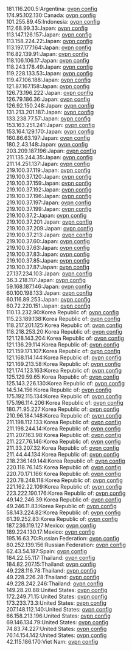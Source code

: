 181.116.200.5:Argentina: [ovpn config](vpn/181_116_200_5.ovpn)  
174.95.102.130:Canada: [ovpn config](vpn/174_95_102_130.ovpn)  
101.255.89.45:Indonesia: [ovpn config](vpn/101_255_89_45.ovpn)  
112.68.99.33:Japan: [ovpn config](vpn/112_68_99_33.ovpn)  
113.147.126.157:Japan: [ovpn config](vpn/113_147_126_157.ovpn)  
113.158.224.22:Japan: [ovpn config](vpn/113_158_224_22.ovpn)  
113.197.177.164:Japan: [ovpn config](vpn/113_197_177_164.ovpn)  
116.82.139.91:Japan: [ovpn config](vpn/116_82_139_91.ovpn)  
118.106.106.17:Japan: [ovpn config](vpn/118_106_106_17.ovpn)  
118.243.178.49:Japan: [ovpn config](vpn/118_243_178_49.ovpn)  
119.228.133.53:Japan: [ovpn config](vpn/119_228_133_53.ovpn)  
119.47.106.188:Japan: [ovpn config](vpn/119_47_106_188.ovpn)  
121.87.167.158:Japan: [ovpn config](vpn/121_87_167_158.ovpn)  
126.73.196.222:Japan: [ovpn config](vpn/126_73_196_222.ovpn)  
126.79.186.36:Japan: [ovpn config](vpn/126_79_186_36.ovpn)  
126.92.150.248:Japan: [ovpn config](vpn/126_92_150_248.ovpn)  
131.213.201.187:Japan: [ovpn config](vpn/131_213_201_187.ovpn)  
133.238.77.57:Japan: [ovpn config](vpn/133_238_77_57.ovpn)  
153.163.251.241:Japan: [ovpn config](vpn/153_163_251_241.ovpn)  
153.164.129.170:Japan: [ovpn config](vpn/153_164_129_170.ovpn)  
160.86.63.197:Japan: [ovpn config](vpn/160_86_63_197.ovpn)  
180.2.43.148:Japan: [ovpn config](vpn/180_2_43_148.ovpn)  
203.209.187.196:Japan: [ovpn config](vpn/203_209_187_196.ovpn)  
211.135.244.35:Japan: [ovpn config](vpn/211_135_244_35.ovpn)  
211.14.251.137:Japan: [ovpn config](vpn/211_14_251_137.ovpn)  
219.100.37.119:Japan: [ovpn config](vpn/219_100_37_119.ovpn)  
219.100.37.120:Japan: [ovpn config](vpn/219_100_37_120.ovpn)  
219.100.37.159:Japan: [ovpn config](vpn/219_100_37_159.ovpn)  
219.100.37.192:Japan: [ovpn config](vpn/219_100_37_192.ovpn)  
219.100.37.196:Japan: [ovpn config](vpn/219_100_37_196.ovpn)  
219.100.37.197:Japan: [ovpn config](vpn/219_100_37_197.ovpn)  
219.100.37.199:Japan: [ovpn config](vpn/219_100_37_199.ovpn)  
219.100.37.2:Japan: [ovpn config](vpn/219_100_37_2.ovpn)  
219.100.37.201:Japan: [ovpn config](vpn/219_100_37_201.ovpn)  
219.100.37.209:Japan: [ovpn config](vpn/219_100_37_209.ovpn)  
219.100.37.213:Japan: [ovpn config](vpn/219_100_37_213.ovpn)  
219.100.37.60:Japan: [ovpn config](vpn/219_100_37_60.ovpn)  
219.100.37.63:Japan: [ovpn config](vpn/219_100_37_63.ovpn)  
219.100.37.83:Japan: [ovpn config](vpn/219_100_37_83.ovpn)  
219.100.37.85:Japan: [ovpn config](vpn/219_100_37_85.ovpn)  
219.100.37.87:Japan: [ovpn config](vpn/219_100_37_87.ovpn)  
27.137.234.103:Japan: [ovpn config](vpn/27_137_234_103.ovpn)  
36.3.218.117:Japan: [ovpn config](vpn/36_3_218_117.ovpn)  
59.168.187.146:Japan: [ovpn config](vpn/59_168_187_146.ovpn)  
60.100.198.133:Japan: [ovpn config](vpn/60_100_198_133.ovpn)  
60.116.89.253:Japan: [ovpn config](vpn/60_116_89_253.ovpn)  
60.72.220.151:Japan: [ovpn config](vpn/60_72_220_151.ovpn)  
110.13.232.90:Korea Republic of: [ovpn config](vpn/110_13_232_90.ovpn)  
115.23.189.138:Korea Republic of: [ovpn config](vpn/115_23_189_138.ovpn)  
118.217.201.125:Korea Republic of: [ovpn config](vpn/118_217_201_125.ovpn)  
118.218.253.20:Korea Republic of: [ovpn config](vpn/118_218_253_20.ovpn)  
121.128.143.204:Korea Republic of: [ovpn config](vpn/121_128_143_204.ovpn)  
121.136.29.114:Korea Republic of: [ovpn config](vpn/121_136_29_114.ovpn)  
121.159.171.107:Korea Republic of: [ovpn config](vpn/121_159_171_107.ovpn)  
121.168.114.144:Korea Republic of: [ovpn config](vpn/121_168_114_144.ovpn)  
121.169.213.58:Korea Republic of: [ovpn config](vpn/121_169_213_58.ovpn)  
121.174.123.163:Korea Republic of: [ovpn config](vpn/121_174_123_163.ovpn)  
125.129.59.65:Korea Republic of: [ovpn config](vpn/125_129_59_65.ovpn)  
125.143.226.130:Korea Republic of: [ovpn config](vpn/125_143_226_130.ovpn)  
14.5.14.156:Korea Republic of: [ovpn config](vpn/14_5_14_156.ovpn)  
175.192.115.134:Korea Republic of: [ovpn config](vpn/175_192_115_134.ovpn)  
175.196.114.206:Korea Republic of: [ovpn config](vpn/175_196_114_206.ovpn)  
180.71.95.227:Korea Republic of: [ovpn config](vpn/180_71_95_227.ovpn)  
210.96.184.148:Korea Republic of: [ovpn config](vpn/210_96_184_148.ovpn)  
211.198.112.133:Korea Republic of: [ovpn config](vpn/211_198_112_133.ovpn)  
211.198.244.14:Korea Republic of: [ovpn config](vpn/211_198_244_14.ovpn)  
211.207.163.98:Korea Republic of: [ovpn config](vpn/211_207_163_98.ovpn)  
211.227.76.146:Korea Republic of: [ovpn config](vpn/211_227_76_146.ovpn)  
211.33.207.32:Korea Republic of: [ovpn config](vpn/211_33_207_32.ovpn)  
211.44.44.134:Korea Republic of: [ovpn config](vpn/211_44_44_134.ovpn)  
218.236.149.144:Korea Republic of: [ovpn config](vpn/218_236_149_144.ovpn)  
220.118.76.145:Korea Republic of: [ovpn config](vpn/220_118_76_145.ovpn)  
220.70.171.166:Korea Republic of: [ovpn config](vpn/220_70_171_166.ovpn)  
220.78.248.118:Korea Republic of: [ovpn config](vpn/220_78_248_118.ovpn)  
221.162.22.109:Korea Republic of: [ovpn config](vpn/221_162_22_109.ovpn)  
223.222.190.176:Korea Republic of: [ovpn config](vpn/223_222_190_176.ovpn)  
49.142.246.39:Korea Republic of: [ovpn config](vpn/49_142_246_39.ovpn)  
49.246.11.83:Korea Republic of: [ovpn config](vpn/49_246_11_83.ovpn)  
58.143.224.82:Korea Republic of: [ovpn config](vpn/58_143_224_82.ovpn)  
61.39.252.83:Korea Republic of: [ovpn config](vpn/61_39_252_83.ovpn)  
187.236.119.127:Mexico: [ovpn config](vpn/187_236_119_127.ovpn)  
189.224.130.17:Mexico: [ovpn config](vpn/189_224_130_17.ovpn)  
195.16.63.70:Russian Federation: [ovpn config](vpn/195_16_63_70.ovpn)  
80.252.139.156:Russian Federation: [ovpn config](vpn/80_252_139_156.ovpn)  
62.43.54.187:Spain: [ovpn config](vpn/62_43_54_187.ovpn)  
184.22.55.117:Thailand: [ovpn config](vpn/184_22_55_117.ovpn)  
184.82.207.15:Thailand: [ovpn config](vpn/184_82_207_15.ovpn)  
49.228.116.78:Thailand: [ovpn config](vpn/49_228_116_78.ovpn)  
49.228.226.28:Thailand: [ovpn config](vpn/49_228_226_28.ovpn)  
49.228.242.246:Thailand: [ovpn config](vpn/49_228_242_246.ovpn)  
149.28.20.88:United States: [ovpn config](vpn/149_28_20_88.ovpn)  
172.249.71.15:United States: [ovpn config](vpn/172_249_71_15.ovpn)  
173.233.73.3:United States: [ovpn config](vpn/173_233_73_3.ovpn)  
207.148.112.140:United States: [ovpn config](vpn/207_148_112_140.ovpn)  
66.158.213.196:United States: [ovpn config](vpn/66_158_213_196.ovpn)  
69.146.134.79:United States: [ovpn config](vpn/69_146_134_79.ovpn)  
74.83.74.227:United States: [ovpn config](vpn/74_83_74_227.ovpn)  
76.14.154.142:United States: [ovpn config](vpn/76_14_154_142.ovpn)  
42.115.186.170:Viet Nam: [ovpn config](vpn/42_115_186_170.ovpn)  
